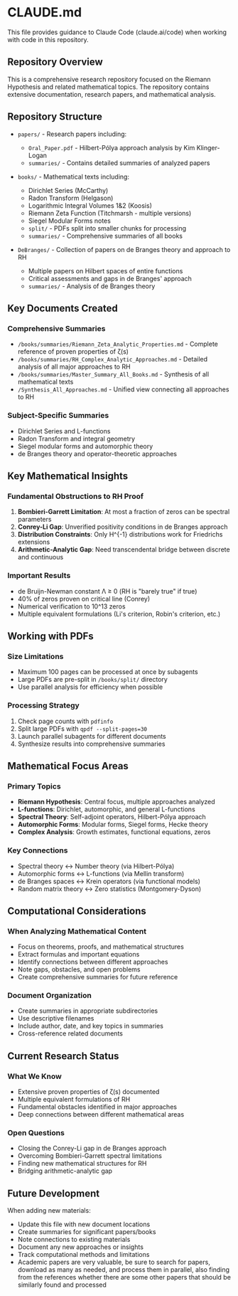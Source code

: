 # CLAUDE.md

This file provides guidance to Claude Code (claude.ai/code) when working with code in this repository.

## Repository Overview

This is a comprehensive research repository focused on the Riemann Hypothesis and related mathematical topics. The repository contains extensive documentation, research papers, and mathematical analysis.

## Repository Structure

- `papers/` - Research papers including:
  - `Oral_Paper.pdf` - Hilbert-Pólya approach analysis by Kim Klinger-Logan
  - `summaries/` - Contains detailed summaries of analyzed papers
  
- `books/` - Mathematical texts including:
  - Dirichlet Series (McCarthy)
  - Radon Transform (Helgason)
  - Logarithmic Integral Volumes 1&2 (Koosis)
  - Riemann Zeta Function (Titchmarsh - multiple versions)
  - Siegel Modular Forms notes
  - `split/` - PDFs split into smaller chunks for processing
  - `summaries/` - Comprehensive summaries of all books

- `DeBranges/` - Collection of papers on de Branges theory and approach to RH
  - Multiple papers on Hilbert spaces of entire functions
  - Critical assessments and gaps in de Branges' approach
  - `summaries/` - Analysis of de Branges theory

## Key Documents Created

### Comprehensive Summaries
- `/books/summaries/Riemann_Zeta_Analytic_Properties.md` - Complete reference of proven properties of ζ(s)
- `/books/summaries/RH_Complex_Analytic_Approaches.md` - Detailed analysis of all major approaches to RH
- `/books/summaries/Master_Summary_All_Books.md` - Synthesis of all mathematical texts
- `/Synthesis_All_Approaches.md` - Unified view connecting all approaches to RH

### Subject-Specific Summaries
- Dirichlet Series and L-functions
- Radon Transform and integral geometry
- Siegel modular forms and automorphic theory
- de Branges theory and operator-theoretic approaches

## Key Mathematical Insights

### Fundamental Obstructions to RH Proof
1. **Bombieri-Garrett Limitation**: At most a fraction of zeros can be spectral parameters
2. **Conrey-Li Gap**: Unverified positivity conditions in de Branges approach
3. **Distribution Constraints**: Only H^{-1} distributions work for Friedrichs extensions
4. **Arithmetic-Analytic Gap**: Need transcendental bridge between discrete and continuous

### Important Results
- de Bruijn-Newman constant Λ ≥ 0 (RH is "barely true" if true)
- 40% of zeros proven on critical line (Conrey)
- Numerical verification to 10^13 zeros
- Multiple equivalent formulations (Li's criterion, Robin's criterion, etc.)

## Working with PDFs

### Size Limitations
- Maximum 100 pages can be processed at once by subagents
- Large PDFs are pre-split in `/books/split/` directory
- Use parallel analysis for efficiency when possible

### Processing Strategy
1. Check page counts with `pdfinfo`
2. Split large PDFs with `qpdf --split-pages=30`
3. Launch parallel subagents for different documents
4. Synthesize results into comprehensive summaries

## Mathematical Focus Areas

### Primary Topics
- **Riemann Hypothesis**: Central focus, multiple approaches analyzed
- **L-functions**: Dirichlet, automorphic, and general L-functions
- **Spectral Theory**: Self-adjoint operators, Hilbert-Pólya approach
- **Automorphic Forms**: Modular forms, Siegel forms, Hecke theory
- **Complex Analysis**: Growth estimates, functional equations, zeros

### Key Connections
- Spectral theory ↔ Number theory (via Hilbert-Pólya)
- Automorphic forms ↔ L-functions (via Mellin transform)
- de Branges spaces ↔ Krein operators (via functional models)
- Random matrix theory ↔ Zero statistics (Montgomery-Dyson)

## Computational Considerations

### When Analyzing Mathematical Content
- Focus on theorems, proofs, and mathematical structures
- Extract formulas and important equations
- Identify connections between different approaches
- Note gaps, obstacles, and open problems
- Create comprehensive summaries for future reference

### Document Organization
- Create summaries in appropriate subdirectories
- Use descriptive filenames
- Include author, date, and key topics in summaries
- Cross-reference related documents

## Current Research Status

### What We Know
- Extensive proven properties of ζ(s) documented
- Multiple equivalent formulations of RH
- Fundamental obstacles identified in major approaches
- Deep connections between different mathematical areas

### Open Questions
- Closing the Conrey-Li gap in de Branges approach
- Overcoming Bombieri-Garrett spectral limitations
- Finding new mathematical structures for RH
- Bridging arithmetic-analytic gap

## Future Development

When adding new materials:
- Update this file with new document locations
- Create summaries for significant papers/books
- Note connections to existing materials
- Document any new approaches or insights
- Track computational methods and limitations
- Academic papers are very valuable, be sure to search for papers, download as many as needed, and process them in parallel, also finding from the references whether there are some other papers that should be similarly found and processed
